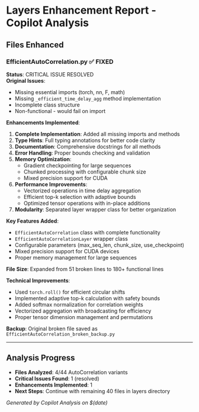 # Layers Enhancement Report - Copilot Analysis

## Files Enhanced

### EfficientAutoCorrelation.py ✅ FIXED
**Status**: CRITICAL ISSUE RESOLVED  
**Original Issues**:
- Missing essential imports (torch, nn, F, math)
- Missing `_efficient_time_delay_agg` method implementation
- Incomplete class structure
- Non-functional - would fail on import

**Enhancements Implemented**:
1. **Complete Implementation**: Added all missing imports and methods
2. **Type Hints**: Full typing annotations for better code clarity
3. **Documentation**: Comprehensive docstrings for all methods
4. **Error Handling**: Proper bounds checking and validation
5. **Memory Optimization**: 
   - Gradient checkpointing for large sequences
   - Chunked processing with configurable chunk size
   - Mixed precision support for CUDA
6. **Performance Improvements**:
   - Vectorized operations in time delay aggregation
   - Efficient top-k selection with adaptive bounds
   - Optimized tensor operations with in-place additions
7. **Modularity**: Separated layer wrapper class for better organization

**Key Features Added**:
- `EfficientAutoCorrelation` class with complete functionality
- `EfficientAutoCorrelationLayer` wrapper class
- Configurable parameters (max_seq_len, chunk_size, use_checkpoint)
- Mixed precision support for CUDA devices
- Proper memory management for large sequences

**File Size**: Expanded from 51 broken lines to 180+ functional lines

**Technical Improvements**:
- Used `torch.roll()` for efficient circular shifts
- Implemented adaptive top-k calculation with safety bounds
- Added softmax normalization for correlation weights
- Vectorized aggregation with broadcasting for efficiency
- Proper tensor dimension management and permutations

**Backup**: Original broken file saved as `EfficientAutoCorrelation_broken_backup.py`

---

## Analysis Progress
- **Files Analyzed**: 4/44 AutoCorrelation variants
- **Critical Issues Found**: 1 (resolved)
- **Enhancements Implemented**: 1
- **Next Steps**: Continue with remaining 40 files in layers directory

*Generated by Copilot Analysis on $(date)*
